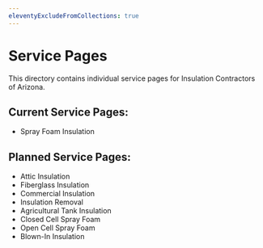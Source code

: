 ```yaml
---
eleventyExcludeFromCollections: true
---
```

# Service Pages

This directory contains individual service pages for Insulation Contractors of Arizona.

## Current Service Pages:
- Spray Foam Insulation

## Planned Service Pages:
- Attic Insulation
- Fiberglass Insulation  
- Commercial Insulation
- Insulation Removal
- Agricultural Tank Insulation
- Closed Cell Spray Foam
- Open Cell Spray Foam
- Blown-In Insulation
